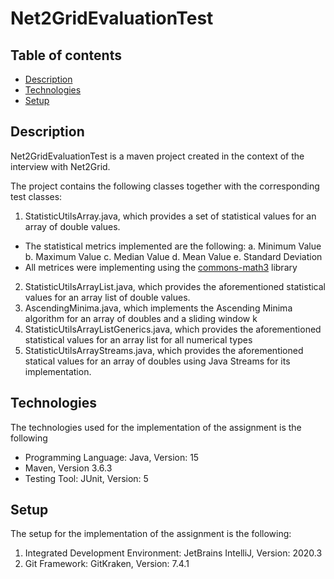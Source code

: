 # Net2GridEvaluationTest

## Table of contents
* [Description](#description)
* [Technologies](#technologies)
* [Setup](#setup)

## Description
Net2GridEvaluationTest is a maven project created in the context of the interview with Net2Grid. 

The project contains the following classes together with the corresponding test classes:

1. StatisticUtilsArray.java, which provides a set of statistical values for an array of double values.
  - The statistical metrics implemented are the following:
        a. Minimum Value
        b. Maximum Value
        c. Median Value
        d. Mean Value
        e. Standard Deviation
   - All metrices were implementing using the [commons-math3](#http://commons.apache.org/proper/commons-math/javadocs/api-3.6.1/index.html) library
2. StatisticUtilsArrayList.java, which provides the aforementioned statistical values for an array list of double values.
3. AscendingMinima.java, which implements the Ascending Minima algorithm for an array of doubles and a sliding window k
4. StatisticUtilsArrayListGenerics.java, which provides the aforementioned statistical values for an array list for all numerical types
5. StatisticUtilsArrayStreams.java, which provides the aforementioned statical values for an array of doubles using Java Streams for its implementation.

## Technologies

The technologies used for the implementation of the assignment is the following
- Programming Language: Java, Version: 15
- Maven, Version 3.6.3
- Testing Tool: JUnit, Version: 5

## Setup

The setup for the implementation of the assignment is the following:
1. Integrated Development Environment: JetBrains IntelliJ, Version: 2020.3
2. Git Framework: GitKraken, Version: 7.4.1
